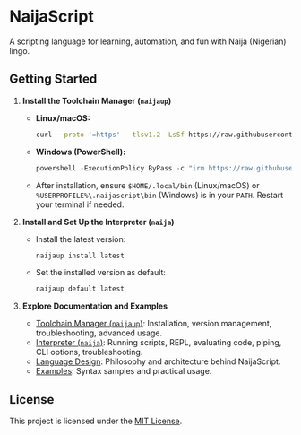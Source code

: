 # NaijaScript

A scripting language for learning, automation, and fun with Naija (Nigerian) lingo.

## Getting Started

1. **Install the Toolchain Manager (`naijaup`)**

   - **Linux/macOS:**
     ```sh
     curl --proto '=https' --tlsv1.2 -LsSf https://raw.githubusercontent.com/xosnrdev/naijascript/master/scripts/install.sh | sh
     ```
   - **Windows (PowerShell):**
     ```powershell
     powershell -ExecutionPolicy ByPass -c "irm https://raw.githubusercontent.com/xosnrdev/naijascript/master/scripts/install.ps1 | iex"
     ```
   - After installation, ensure `$HOME/.local/bin` (Linux/macOS) or `%USERPROFILE%\.naijascript\bin` (Windows) is in your `PATH`. Restart your terminal if needed.

2. **Install and Set Up the Interpreter (`naija`)**

   - Install the latest version:
     ```sh
     naijaup install latest
     ```
   - Set the installed version as default:
     ```sh
     naijaup default latest
     ```

3. **Explore Documentation and Examples**
   - [Toolchain Manager (`naijaup`)](./docs/naijaup.md): Installation, version management, troubleshooting, advanced usage.
   - [Interpreter (`naija`)](./docs/naija.md): Running scripts, REPL, evaluating code, piping, CLI options, troubleshooting.
   - [Language Design](./docs/DESIGN.md): Philosophy and architecture behind NaijaScript.
   - [Examples](./examples): Syntax samples and practical usage.

## License

This project is licensed under the [MIT License](./LICENSE).
